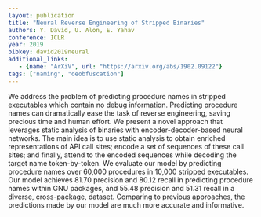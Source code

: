 ```yaml
---
layout: publication
title: "Neural Reverse Engineering of Stripped Binaries"
authors: Y. David, U. Alon, E. Yahav
conference: ICLR
year: 2019
bibkey: david2019neural
additional_links:
   - {name: "ArXiV", url: "https://arxiv.org/abs/1902.09122"}
tags: ["naming", "deobfuscation"]
---
```

We address the problem of predicting procedure names in stripped executables which contain no debug information.
Predicting procedure names can dramatically ease the task of reverse engineering, saving precious time and human effort. 
We present a novel approach that leverages static analysis of binaries with encoder-decoder-based neural networks.
The main idea is to use static analysis to obtain enriched representations of API call sites; encode a set of sequences
of these call sites; and finally, attend to the encoded sequences while decoding the target name token-by-token. 
We evaluate our model by predicting procedure names over 60,000 procedures in 10,000 stripped executables.
Our model achieves 81.70 precision and 80.12 recall in predicting procedure names within GNU packages, and 55.48
precision and 51.31 recall in a diverse, cross-package, dataset. Comparing to previous approaches,
the predictions made by our model are much more accurate and informative. 

